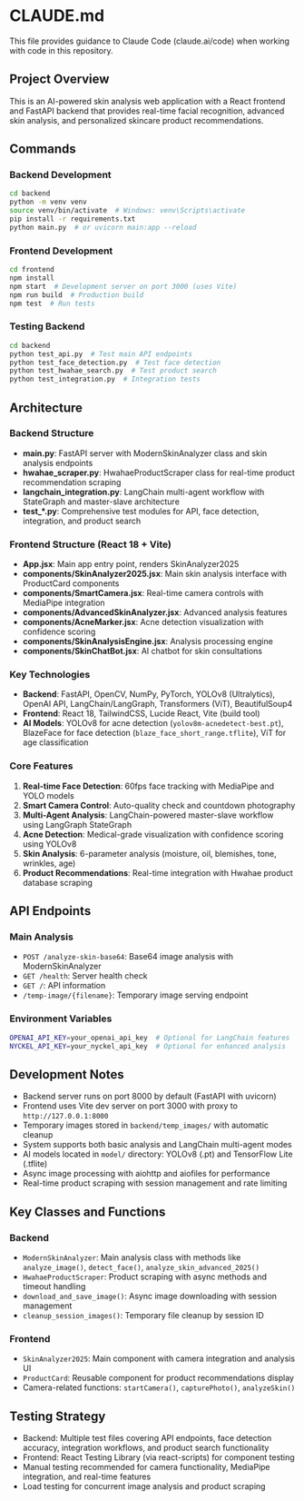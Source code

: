 # CLAUDE.md

This file provides guidance to Claude Code (claude.ai/code) when working with code in this repository.

## Project Overview

This is an AI-powered skin analysis web application with a React frontend and FastAPI backend that provides real-time facial recognition, advanced skin analysis, and personalized skincare product recommendations.

## Commands

### Backend Development
```bash
cd backend
python -m venv venv
source venv/bin/activate  # Windows: venv\Scripts\activate
pip install -r requirements.txt
python main.py  # or uvicorn main:app --reload
```

### Frontend Development
```bash
cd frontend
npm install
npm start  # Development server on port 3000 (uses Vite)
npm run build  # Production build
npm test  # Run tests
```

### Testing Backend
```bash
cd backend
python test_api.py  # Test main API endpoints
python test_face_detection.py  # Test face detection
python test_hwahae_search.py  # Test product search
python test_integration.py  # Integration tests
```

## Architecture

### Backend Structure
- **main.py**: FastAPI server with ModernSkinAnalyzer class and skin analysis endpoints
- **hwahae_scraper.py**: HwahaeProductScraper class for real-time product recommendation scraping
- **langchain_integration.py**: LangChain multi-agent workflow with StateGraph and master-slave architecture
- **test_*.py**: Comprehensive test modules for API, face detection, integration, and product search

### Frontend Structure (React 18 + Vite)
- **App.jsx**: Main app entry point, renders SkinAnalyzer2025
- **components/SkinAnalyzer2025.jsx**: Main skin analysis interface with ProductCard components
- **components/SmartCamera.jsx**: Real-time camera controls with MediaPipe integration
- **components/AdvancedSkinAnalyzer.jsx**: Advanced analysis features
- **components/AcneMarker.jsx**: Acne detection visualization with confidence scoring
- **components/SkinAnalysisEngine.jsx**: Analysis processing engine
- **components/SkinChatBot.jsx**: AI chatbot for skin consultations

### Key Technologies
- **Backend**: FastAPI, OpenCV, NumPy, PyTorch, YOLOv8 (Ultralytics), OpenAI API, LangChain/LangGraph, Transformers (ViT), BeautifulSoup4
- **Frontend**: React 18, TailwindCSS, Lucide React, Vite (build tool)
- **AI Models**: YOLOv8 for acne detection (`yolov8m-acnedetect-best.pt`), BlazeFace for face detection (`blaze_face_short_range.tflite`), ViT for age classification

### Core Features
1. **Real-time Face Detection**: 60fps face tracking with MediaPipe and YOLO models
2. **Smart Camera Control**: Auto-quality check and countdown photography
3. **Multi-Agent Analysis**: LangChain-powered master-slave workflow using LangGraph StateGraph
4. **Acne Detection**: Medical-grade visualization with confidence scoring using YOLOv8
5. **Skin Analysis**: 6-parameter analysis (moisture, oil, blemishes, tone, wrinkles, age)
6. **Product Recommendations**: Real-time integration with Hwahae product database scraping

## API Endpoints

### Main Analysis
- `POST /analyze-skin-base64`: Base64 image analysis with ModernSkinAnalyzer
- `GET /health`: Server health check
- `GET /`: API information
- `/temp-image/{filename}`: Temporary image serving endpoint

### Environment Variables
```bash
OPENAI_API_KEY=your_openai_api_key  # Optional for LangChain features
NYCKEL_API_KEY=your_nyckel_api_key  # Optional for enhanced analysis
```

## Development Notes

- Backend server runs on port 8000 by default (FastAPI with uvicorn)
- Frontend uses Vite dev server on port 3000 with proxy to `http://127.0.0.1:8000`
- Temporary images stored in `backend/temp_images/` with automatic cleanup
- System supports both basic analysis and LangChain multi-agent modes
- AI models located in `model/` directory: YOLOv8 (.pt) and TensorFlow Lite (.tflite)
- Async image processing with aiohttp and aiofiles for performance
- Real-time product scraping with session management and rate limiting

## Key Classes and Functions

### Backend
- `ModernSkinAnalyzer`: Main analysis class with methods like `analyze_image()`, `detect_face()`, `analyze_skin_advanced_2025()`
- `HwahaeProductScraper`: Product scraping with async methods and timeout handling
- `download_and_save_image()`: Async image downloading with session management
- `cleanup_session_images()`: Temporary file cleanup by session ID

### Frontend  
- `SkinAnalyzer2025`: Main component with camera integration and analysis UI
- `ProductCard`: Reusable component for product recommendations display
- Camera-related functions: `startCamera()`, `capturePhoto()`, `analyzeSkin()`

## Testing Strategy

- Backend: Multiple test files covering API endpoints, face detection accuracy, integration workflows, and product search functionality
- Frontend: React Testing Library (via react-scripts) for component testing
- Manual testing recommended for camera functionality, MediaPipe integration, and real-time features
- Load testing for concurrent image analysis and product scraping